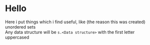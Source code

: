 # Hello

Here i put things which i find useful, like (the reason this was created) unordered sets  
Any data structure will be `s.<Data structure>` with the first letter uppercased
